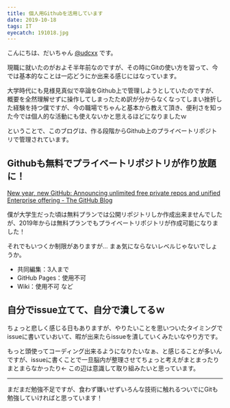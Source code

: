 ```yaml
---
title: 個人用Githubを活用しています
date: 2019-10-18
tags: IT
eyecatch: 191018.jpg
---
```


こんにちは、だいちゃん [@udcxx](https://twitter.com/udc_xx) です。

現職に就いたのがおよそ半年前なのですが、その時にGitの使い方を習って、今では基本的なことは一応どうにか出来る感じにはなっています。

大学時代にも見様見真似で卒論をGithub上で管理しようとしていたのですが、概要を全然理解せずに操作してしまったため訳が分からなくなってしまい挫折した経験を持つ僕ですが、今の職場でちゃんと基本から教えて頂き、便利さを知った今では個人的な活動にも使えないかと思えるほどになりましたｗ

ということで、このブログは、作る段階からGithub上のプライベートリポジトリで管理されています。

## Githubも無料でプライベートリポジトリが作り放題に！

[New year, new GitHub: Announcing unlimited free private repos and unified Enterprise offering - The GitHub Blog](https://github.blog/2019-01-07-new-year-new-github/)

僕が大学生だった頃は無料プランでは公開リポジトリしか作成出来ませんでしたが、2019年からは無料プランでもプライベートリポジトリが作成可能になりました！

それでもいつくか制限がありますが... まぁ気にならないレベルじゃないでしょうか。

* 共同編集：3人まで
* GitHub Pages：使用不可
* Wiki：使用不可
など

## 自分でissue立てて、自分で潰してるｗ

ちょっと悲しく感じる日もありますが、やりたいことを思いついたタイミングでissueに書いていおいて、暇が出来たらissueを潰していくみたいなやり方です。

もっと頭使ってコーディング出来るようになりたいなぁ、と感じることが多いんですが、issueに書くことで一旦脳内が整理させてちょっと考えがまとまったりまとまらなかったり←
この辺は意識して取り組みたいと思っています。

---

まだまだ勉強不足ですが、食わず嫌いせずいろんな技術に触れるついでにGitも勉強していければと思っています！
